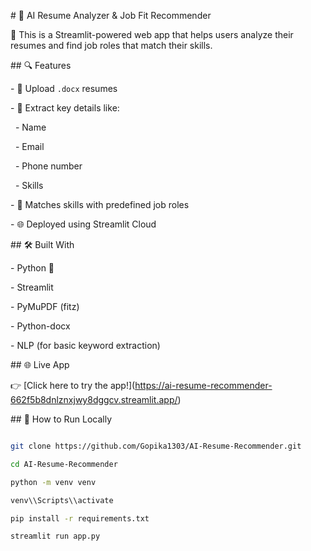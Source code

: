 \# 🧠 AI Resume Analyzer \& Job Fit Recommender



🚀 This is a Streamlit-powered web app that helps users analyze their resumes and find job roles that match their skills.



\## 🔍 Features



\- 📄 Upload `.docx` resumes

\- 🔎 Extract key details like:

&nbsp; - Name

&nbsp; - Email

&nbsp; - Phone number

&nbsp; - Skills

\- 🤖 Matches skills with predefined job roles

\- 🌐 Deployed using Streamlit Cloud



\## 🛠️ Built With



\- Python 🐍

\- Streamlit

\- PyMuPDF (fitz)

\- Python-docx

\- NLP (for basic keyword extraction)



\## 🌐 Live App



👉 \[Click here to try the app!](https://ai-resume-recommender-662f5b8dnlznxjwy8dggcv.streamlit.app/)



\## 📁 How to Run Locally



```bash

git clone https://github.com/Gopika1303/AI-Resume-Recommender.git

cd AI-Resume-Recommender

python -m venv venv

venv\\Scripts\\activate

pip install -r requirements.txt

streamlit run app.py



